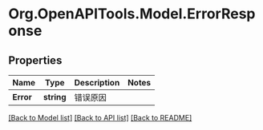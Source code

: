 # Org.OpenAPITools.Model.ErrorResponse

## Properties

Name | Type | Description | Notes
------------ | ------------- | ------------- | -------------
**Error** | **string** | 错误原因 | 

[[Back to Model list]](../../README.md#documentation-for-models) [[Back to API list]](../../README.md#documentation-for-api-endpoints) [[Back to README]](../../README.md)

